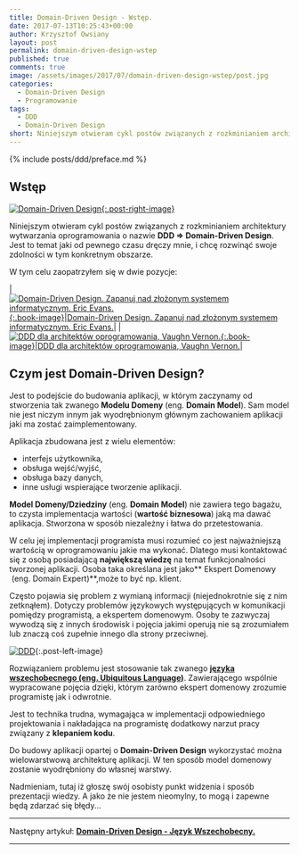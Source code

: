 ```yaml
---
title: Domain-Driven Design - Wstęp.
date: 2017-07-13T10:25:43+00:00
author: Krzysztof Owsiany
layout: post
permalink: domain-driven-design-wstep
published: true
comments: true
image: /assets/images/2017/07/domain-driven-design-wstep/post.jpg
categories:
  - Domain-Driven Design
  - Programowanie
tags:
  - DDD
  - Domain-Driven Design
short: Niniejszym otwieram cykl postów związanych z rozkminianiem architektury wytwarzania oprogramowania o nazwie DDD => Domain-Driven Design. Jest to temat jaki od pewnego czasu dręczy mnie, i chcę rozwinąć swoje zdolności w tym konkretnym obszarze.
---
```

{% include posts/ddd/preface.md %}

## Wstęp
[![Domain-Driven Design][post]{:.post-right-image}][post-big]

Niniejszym otwieram cykl postów związanych z rozkminianiem architektury wytwarzania oprogramowania o nazwie **DDD => Domain-Driven Design**. Jest to temat jaki od pewnego czasu dręczy mnie, i chcę rozwinąć swoje zdolności w tym konkretnym obszarze.

W tym celu zaopatrzyłem się w dwie pozycje:
    
|[![Domain-Driven Design. Zapanuj nad złożonym systemem informatycznym. Eric Evans.][domdri-image]{:.book-image}][domdri]|[Domain-Driven Design. Zapanuj nad złożonym systemem informatycznym. Eric Evans.][domdri]|
|[![DDD dla architektów oprogramowania, Vaughn Vernon.][dddaro-image]{:.book-image}][dddaro]|[DDD dla architektów oprogramowania, Vaughn Vernon.][dddaro]|
    
## Czym jest Domain-Driven Design?
Jest to podejście do budowania aplikacji, w którym zaczynamy od stworzenia tak zwanego **Modelu Domeny** (eng. **Domain Model**). Sam model nie jest niczym innym jak wyodrębnionym głównym zachowaniem aplikacji jaki ma zostać zaimplementowany.
    
Aplikacja zbudowana jest z wielu elementów:
* interfejs użytkownika,
* obsługa wejść/wyjść,
* obsługa bazy danych,
* inne usługi wspierające tworzenie aplikacji.

**Model Domeny/Dziedziny** (eng. **Domain Model**) nie zawiera tego bagażu, to czysta implementacja wartości (**wartość biznesowa**) jaką ma dawać aplikacja. Stworzona w sposób niezależny i łatwa do przetestowania.
     
W celu jej implementacji programista musi rozumieć co jest najważniejszą wartością w oprogramowaniu jakie ma wykonać. Dlatego musi kontaktować się z osobą posiadającą **największą wiedzę** na temat funkcjonalności tworzonej aplikacji. Osoba taka określana jest jako** Ekspert Domenowy  (eng. Domain Expert)**,może to być np. klient.

Często pojawia się problem z wymianą informacji (niejednokrotnie się z nim zetknąłem). Dotyczy problemów językowych występujących w komunikacji pomiędzy programistą, a ekspertem domenowym. Osoby te zazwyczaj wywodzą się z innych środowisk i pojęcia jakimi operują nie są zrozumiałem lub znaczą coś zupełnie innego dla strony przeciwnej.

[![DDD][image1]][image1-big]{:.post-left-image}

Rozwiązaniem problemu jest stosowanie tak zwanego **[języka wszechobecnego (eng. Ubiquitous Language)][unbiquitous]**.
Zawierającego wspólnie wypracowane pojęcia dzięki, którym zarówno ekspert domenowy zrozumie programistę jak i odwrotnie.

Jest to technika trudna, wymagająca w implementacji odpowiedniego projektowania i nakładająca na programistę dodatkowy narzut pracy związany z **klepaniem kodu**.

Do budowy aplikacji opartej o **Domain-Driven Design** wykorzystać można wielowarstwową architekturę aplikacji. W ten sposób model domenowy zostanie wyodrębniony do własnej warstwy.
    
Nadmieniam, tutaj iż głoszę swój osobisty punkt widzenia i sposób prezentacji wiedzy. A jako że nie jestem nieomylny, to mogą i zapewne będą zdarzać się błędy...

----
Następny artykuł: **[Domain-Driven Design - Język Wszechobecny.][next]**

----

[next]: {{site.url}}/domain-driven-design-jezyk-wszechobecny        

[unbiquitous]: {{site.url}}/domain-driven-design-jezyk-wszechobecny

[domdri]: http://ebookpoint.pl/view/90752/domdri.htm
[domdri-image]: https://static01.helion.com.pl/global/okladki/326x466/0ec470d7102b93516012ee4849dc3a41,domdri.jpg

[dddaro]: http://ebookpoint.pl/view/90752/dddaro.htm
[dddaro-image]: https://static01.helion.com.pl/global/okladki/326x466/91bb872731d822a7c801afc2b4e9b8cc,dddaro.jpg

[post]: /assets/images/2017/07/domain-driven-design-wstep/post.jpg
[post-big]: /assets/images/2017/07/domain-driven-design-wstep/post-big.jpg

[image1]: /assets/images/2017/07/domain-driven-design-wstep/image1.jpg
[image1-big]: /assets/images/2017/07/domain-driven-design-wstep/image1-big.jpg